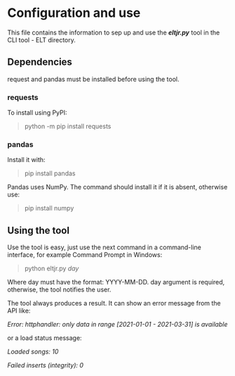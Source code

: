# Configuration and use
This file contains the information to sep up and use the ***eltjr.py*** tool in the CLI tool - ELT directory.
## Dependencies
request and pandas must be installed before using the tool.

### requests
To install using PyPI:
> python -m pip install requests

### pandas
Install it with:
> pip install pandas

Pandas uses NumPy. The command should install it if it is absent, otherwise use:
> pip install numpy

## Using the tool
Use the tool is easy, just use the next command in a command-line interface, for example Command Prompt in Windows:
> python eltjr.py *day*

Where day must have the format: YYYY-MM-DD. day argument is required, otherwise, the tool notifies the user.

The tool always produces a result. It can show an error message from the API like:

*Error: httphandler: only data in range [2021-01-01 - 2021-03-31] is available*

or a load status message:

*Loaded songs: 10*

*Failed inserts (integrity): 0*
